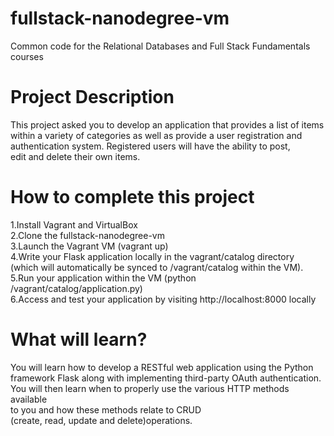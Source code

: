 fullstack-nanodegree-vm
=============

Common code for the Relational Databases and Full Stack Fundamentals courses
# Project Description
This project asked you to develop an application that provides a list of items  
within a variety of categories as well as provide a user registration and   
authentication system. Registered users will have the ability to post,  
edit and delete their own items.

# How to complete this project  
1.Install Vagrant and VirtualBox  
2.Clone the fullstack-nanodegree-vm  
3.Launch the Vagrant VM (vagrant up)  
4.Write your Flask application locally in the vagrant/catalog directory  
(which will automatically be synced to /vagrant/catalog within the VM).  
5.Run your application within the VM (python /vagrant/catalog/application.py)   
6.Access and test your application by visiting http://localhost:8000 locally    

# What will learn?
You will learn how to develop a RESTful web application using the Python 
framework Flask along with implementing third-party OAuth authentication.   
You will then learn when to properly use the various HTTP methods available   
to you and how these methods   relate to CRUD  
(create, read, update and delete)operations.  
  

